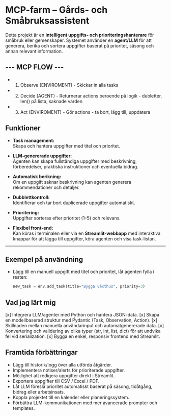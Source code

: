 # MCP-farm – Gårds- och Småbruksassistent

Detta projekt är en **intelligent uppgifts- och prioriteringshanterare** för småbruk eller gemenskaper. Systemet använder en **agent/LLM** för att generera, berika och sortera uppgifter baserat på prioritet, säsong och annan relevant information.


## --- MCP FLOW ---
    
  - 1. Observe (ENVIROMENT) - Skickar in alla tasks
  - 2. Decide (AGENT)       - Returnerar actions beroende på logik - dubletter, len() på lista, saknade värden
  - 3. Act (ENVIROMENT)     - Gör actions - ta bort, lägg till, uppdatera


## Funktioner

- **Task management:**  
  Skapa och hantera uppgifter med titel och prioritet.  

- **LLM-genererade uppgifter:**  
  Agenten kan skapa fullständiga uppgifter med beskrivning, förberedelser, praktiska instruktioner och eventuella bidrag.  

- **Automatisk berikning:**  
  Om en uppgift saknar beskrivning kan agenten generera rekommendationer och detaljer.  

- **Dubblettkontroll:**  
  Identifierar och tar bort duplicerade uppgifter automatiskt.  

- **Prioritering:**  
  Uppgifter sorteras efter prioritet (1–5) och relevans.  

- **Flexibel front-end:**  
  Kan köras i terminalen eller via en **Streamlit-webbapp** med interaktiva knappar för att lägga till uppgifter, köra agenten och visa task-listan.

---

## Exempel på användning

- Lägg till en manuell uppgift med titel och prioritet, låt agenten fylla i resten:  
  ```python
  new_task = env.add_task(title="Bygga växthus", priority=3)

## Vad jag lärt mig

[x] Integrera LLM/agenter med Python och hantera JSON-data.
[x] Skapa en modellbaserad struktur med Pydantic (Task, Observation, Action).
[x] Skillnaden mellan manuella användarinput och automatgenererade data.
[x] Konvertering och validering av olika typer (str, int, list, dict) för att undvika fel vid serialization.
[x] Bygga en enkel, responsiv frontend med Streamlit.

## Framtida förbättringar

- Lägg till historik/logg över alla utförda åtgärder.
- Implementera notiser/alerts för prioriterade uppgifter.
- Möjlighet att redigera uppgifter direkt i Streamlit.
- Exportera uppgifter till CSV / Excel / PDF.
- Låt LLM föreslå prioritet automatiskt baserat på säsong, tidåtgång, bidrag eller arbetsinsats.
- Koppla projektet till en kalender eller planeringssystem.
- Förbättra LLM-kommunikationen med mer avancerade prompter och templates.
